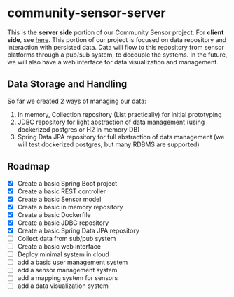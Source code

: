 # community-sensor-server
This is the **server side** portion of our Community Sensor project. For **client side**, see [here](https://github.com/GrayOrion/EnviroSensor).
This portion of our project is focused on data repository and interaction with persisted data. 
Data will flow to this repository from sensor platforms through a pub/sub system, to decouple the systems. 
In the future, we will also have a web interface for data visualization and management.

## Data Storage and Handling
So far we created 2 ways of managing our data:
1. In memory, Collection repository (List<Sensor> practically) for initial prototyping
2. JDBC repository for light abstraction of data management (using dockerized postgres or H2 in memory DB)
3. Spring Data JPA repository for full abstraction of data management (we will test dockerized postgres, but many RDBMS are supported)

## Roadmap
* [x] Create a basic Spring Boot project
* [x] Create a basic REST controller
* [x] Create a basic Sensor model
* [x] Create a basic in memory repository
* [x] Create a basic Dockerfile
* [x] Create a basic JDBC repository
* [x] Create a basic Spring Data JPA repository
* [ ] Collect data from sub/pub system
* [ ] Create a basic web interface
* [ ] Deploy minimal system in cloud
* [ ] add a basic user management system
* [ ] add a sensor management system
* [ ] add a mapping system for sensors
* [ ] add a data visualization system